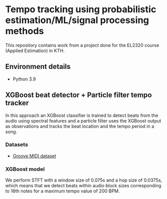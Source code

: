 # Tempo tracking using probabilistic estimation/ML/signal processing methods

This repository contains work from a project done for the EL2320 course (Applied Estimation) in KTH. 

## Environment details

* Python 3.9

## XGBoost beat detector + Particle filter tempo tracker

In this approach an XGBoost classifier is trained to detect beats from the audio using spectral features and a particle filter uses the XGBoost output as observations and tracks the beat location and the tempo period in a song.

### Datasets

* [Groove MIDI dataset](https://magenta.tensorflow.org/datasets/groove#midi-data)

### XGBoost model

We perform STFT with a window size of 0.075s and a hop size of 0.0375s, which means that we detect beats within audio block sizes corresponding to 16th notes for a maximum tempo value of 200 BPM.

